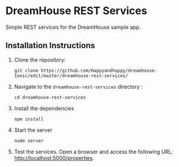 # DreamHouse REST Services

Simple REST services for the DreamHouse sample app.

## Installation Instructions

1. Clone the repository:
    ```
    git clone https://github.com/Happyandhappy/dreamhouse-Ionic/edit/master/dreamhouse-rest-services/
    ```
    
1. Navigate to the `dreamhouse-rest-services` directory :
    ```
    cd dreamhouse-rest-services
    ```

1. Install the dependencies
    ```
    npm install
    ```
    
1. Start the server
    ```
    node server
    ```
    
1. Test the services. Open a browser and access the following URL: [http://localhost:5000/properties](http://localhost:5000/properties).
